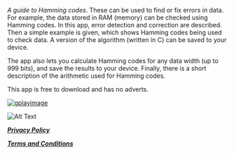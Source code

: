 

_A guide to Hamming codes_. These can be used to find or fix errors in data. 
For example, the data stored in RAM (memory) can be checked using Hamming codes.
In this app, error detection and correction are described.
Then a simple example is given, which shows Hamming codes being used to check data.
A version of the algorithm (written in C) can be saved to your device.

The app also lets you calculate Hamming codes for any data width (up to 999 bits), and save the results to your device.
Finally, there is a short description of the arithmetic used for Hamming codes.

This app is free to download and has no adverts.


[![gplayimage](https://github.com/vermilionpost/HammingCodes/blob/main/gplayimage.png)](https://firebase.google.com/support/privacy)


![Alt Text](https://github.com/vermilionpost/HammingCodes/blob/main/gplayimage.png)


[**_Privacy Policy_**](./privacy) 

[**_Terms and Conditions_**](./terms) 
